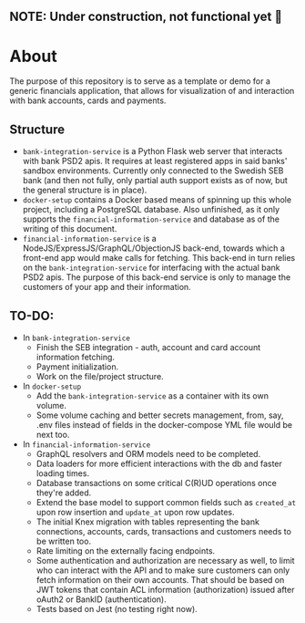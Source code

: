 ## NOTE: Under construction, not functional yet 🚧

# About

The purpose of this repository is to serve as a template or demo for a generic financials application, that allows for visualization of and interaction with bank accounts, cards and payments.

## Structure

- `bank-integration-service` is a Python Flask web server that interacts with bank PSD2 apis. It requires at least registered apps in said banks' sandbox environments. Currently only connected to the Swedish SEB bank (and then not fully, only partial auth support exists as of now, but the general structure is in place).
- `docker-setup` contains a Docker based means of spinning up this whole project, including a PostgreSQL database. Also unfinished, as it only supports the `financial-information-service` and database as of the writing of this document.
- `financial-information-service` is a NodeJS/ExpressJS/GraphQL/ObjectionJS back-end, towards which a front-end app would make calls for fetching. This back-end in turn relies on the `bank-integration-service` for interfacing with the actual bank PSD2 apis. The purpose of this back-end service is only to manage the customers of your app and their information.

## TO-DO:

- In `bank-integration-service`
  - Finish the SEB integration - auth, account and card account information fetching.
  - Payment initialization.
  - Work on the file/project structure.
- In `docker-setup`
  - Add the `bank-integration-service` as a container with its own volume.
  - Some volume caching and better secrets management, from, say, .env files instead of fields in the docker-compose YML file would be next too.
- In `financial-information-service`
  - GraphQL resolvers and ORM models need to be completed.
  - Data loaders for more efficient interactions with the db and faster loading times.
  - Database transactions on some critical C(R)UD operations once they're added.
  - Extend the base model to support common fields such as `created_at` upon row insertion and `update_at` upon row updates.
  - The initial Knex migration with tables representing the bank connections, accounts, cards, transactions and customers needs to be written too.
  - Rate limiting on the externally facing endpoints.
  - Some authentication and authorization are necessary as well, to limit who can interact with the API and to make sure customers can only fetch information on their own accounts. That should be based on JWT tokens that contain ACL information (authorization) issued after oAuth2 or BankID (authentication).
  - Tests based on Jest (no testing right now).
